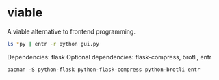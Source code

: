# viable

A viable alternative to frontend programming.

```sh
ls *py | entr -r python gui.py
```

Dependencies: flask
Optional dependencies: flask-compress, brotli, entr

```
pacman -S python-flask python-flask-compress python-brotli entr
```
